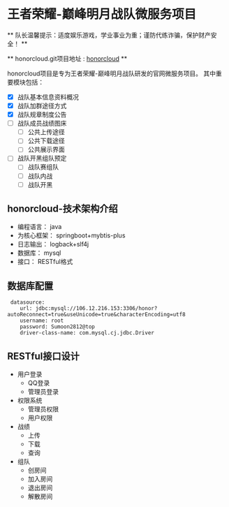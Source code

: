# 王者荣耀-巅峰明月战队微服务项目

** 队长温馨提示：适度娱乐游戏，学业事业为重；谨防代练诈骗，保护财产安全！ **

** honorcloud.git项目地址 :  [honorcloud](https://github.com/sumoonyoko/honorcloud "honorcloud") **

honorcloud项目是专为王者荣耀-巅峰明月战队研发的官网微服务项目。
其中重要模块包括：
- [x] 战队基本信息资料概况
- [x] 战队加群途径方式
- [x] 战队规章制度公告
- [ ] 战队成员战绩图床
    - [ ] 公共上传途径
    - [ ] 公共下载途径
    - [ ] 公共展示界面
- [ ] 战队开黑组队预定
    - [ ] 战队赛组队
    - [ ] 战队内战
    - [ ] 战队开黑

## honorcloud-技术架构介绍

- 编程语言：    java
- 为核心框架：  springboot+mybtis-plus
- 日志输出：    logback+slf4j
- 数据库：      mysql
- 接口：       RESTful格式

## 数据库配置
```
 datasource:
    url: jdbc:mysql://106.12.216.153:3306/honor?autoReconnect=true&useUnicode=true&characterEncoding=utf8
    username: root
    password: Sumoon2812@top
    driver-class-name: com.mysql.cj.jdbc.Driver
```
##  RESTful接口设计
+ 用户登录
    + QQ登录
	+ 管理员登录
+ 权限系统
    + 管理员权限
    + 用户权限
+ 战绩
    * 上传
    * 下载
    * 查询
+ 组队
    * 创房间
    * 加入房间
    * 退出房间
	* 解散房间
